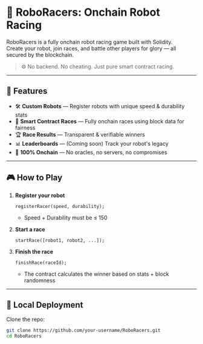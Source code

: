 # 🤖 RoboRacers: Onchain Robot Racing      
       
RoboRacers is a fully onchain robot racing game built with Solidity.        
Create your robot, join races, and battle other players for glory — all secured by the blockchain.   
       
> ⚙️ No backend. No cheating. Just pure smart contract racing.    
      
---    
     
## 🚀 Features  
  
- 🛠️ **Custom Robots** — Register robots with unique speed & durability stats       
- 🏁 **Smart Contract Races** — Fully onchain races using block data for fairness    
- 🏆 **Race Results** — Transparent & verifiable winners    
- 📊 **Leaderboards** — (Coming soon) Track your robot's legacy     
- 🔐 **100% Onchain** — No oracles, no servers, no compromises    
  
---  
 
## 🎮 How to Play 
 
1. **Register your robot** 
    ```solidity 
    registerRacer(speed, durability);
    ```
    - Speed + Durability must be ≤ 150

2. **Start a race**
    ```solidity
    startRace([robot1, robot2, ...]);
    ```

3. **Finish the race**
    ```solidity
    finishRace(raceId);
    ```
    - The contract calculates the winner based on stats + block randomness

---

## 🧪 Local Deployment

Clone the repo:

```bash
git clone https://github.com/your-username/RoboRacers.git
cd RoboRacers

